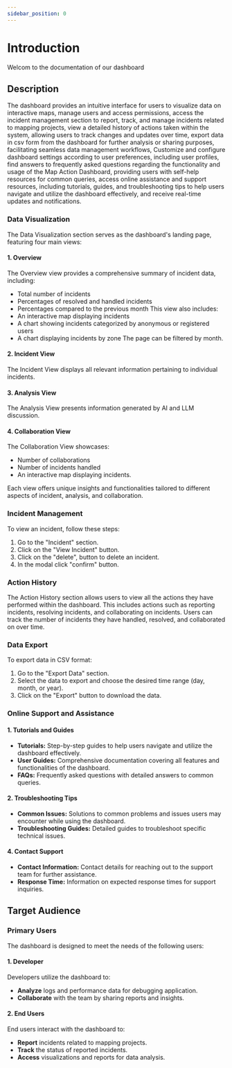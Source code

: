 ```yaml
---
sidebar_position: 0
---
```

# Introduction

Welcom to the documentation of our dashboard

## Description

The dashboard provides an intuitive interface for users to visualize data on interactive maps, manage users and access permissions, access the incident management section to report, track, and manage incidents related to mapping projects, view a detailed history of actions taken within the system, allowing users to track changes and updates over time, export data in csv form from the dashboard for further analysis or sharing purposes, facilitating seamless data management workflows, Customize and configure dashboard settings according to user preferences, including user profiles, find answers to frequently asked questions regarding the functionality and usage of the Map Action Dashboard, providing users with self-help resources for common queries, access online assistance and support resources, including tutorials, guides, and troubleshooting tips to help users navigate and utilize the dashboard effectively, and receive real-time updates and notifications.

### Data Visualization

The Data Visualization section serves as the dashboard's landing page, featuring four main views:

#### 1. Overview
The Overview view provides a comprehensive summary of incident data, including:
- Total number of incidents
- Percentages of resolved and handled incidents
- Percentages compared to the previous month
This view also includes:
- An interactive map displaying incidents
- A chart showing incidents categorized by anonymous or registered users
- A chart displaying incidents by zone
The page can be filtered by month.

#### 2. Incident View
The Incident View displays all relevant information pertaining to individual incidents.

#### 3. Analysis View
The Analysis View presents information generated by AI and LLM discussion.

#### 4. Collaboration View
The Collaboration View showcases:
- Number of collaborations
- Number of incidents handled
- An interactive map displaying incidents.

Each view offers unique insights and functionalities tailored to different aspects of incident, analysis, and collaboration.


### Incident Management
To view an incident, follow these steps:
1. Go to the "Incident" section.
2. Click on the "View Incident" button.
3. Click on the "delete", button to delete an incident.
4. In the modal click "confirm" button.

### Action History

The Action History section allows users to view all the actions they have performed within the dashboard. This includes actions such as reporting incidents, resolving incidents, and collaborating on incidents. Users can track the number of incidents they have handled, resolved, and collaborated on over time.


### Data Export

To export data in CSV format:
1. Go to the "Export Data" section.
2. Select the data to export and choose the desired time range (day, month, or year).
3. Click on the "Export" button to download the data.


### Online Support and Assistance

#### 1. Tutorials and Guides
- **Tutorials:** Step-by-step guides to help users navigate and utilize the dashboard effectively.
- **User Guides:** Comprehensive documentation covering all features and functionalities of the dashboard.
- **FAQs:** Frequently asked questions with detailed answers to common queries.

#### 2. Troubleshooting Tips
- **Common Issues:** Solutions to common problems and issues users may encounter while using the dashboard.
- **Troubleshooting Guides:** Detailed guides to troubleshoot specific technical issues.

#### 4. Contact Support
- **Contact Information:** Contact details for reaching out to the support team for further assistance.
- **Response Time:** Information on expected response times for support inquiries.

## Target Audience

### Primary Users 

The dashboard is designed to meet the needs of the following users:

#### 1. Developer
Developers utilize the dashboard to:
- **Analyze** logs and performance data for debugging application.
- **Collaborate** with the team by sharing reports and insights.

#### 2. End Users
End users interact with the dashboard to:
- **Report** incidents related to mapping projects.
- **Track** the status of reported incidents.
- **Access** visualizations and reports for data analysis.

